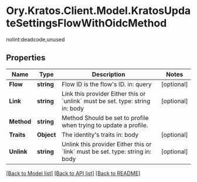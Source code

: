 # Ory.Kratos.Client.Model.KratosUpdateSettingsFlowWithOidcMethod
nolint:deadcode,unused

## Properties

Name | Type | Description | Notes
------------ | ------------- | ------------- | -------------
**Flow** | **string** | Flow ID is the flow&#39;s ID.  in: query | [optional] 
**Link** | **string** | Link this provider  Either this or &#x60;unlink&#x60; must be set.  type: string in: body | [optional] 
**Method** | **string** | Method  Should be set to profile when trying to update a profile. | 
**Traits** | **Object** | The identity&#39;s traits  in: body | [optional] 
**Unlink** | **string** | Unlink this provider  Either this or &#x60;link&#x60; must be set.  type: string in: body | [optional] 

[[Back to Model list]](../README.md#documentation-for-models) [[Back to API list]](../README.md#documentation-for-api-endpoints) [[Back to README]](../README.md)

